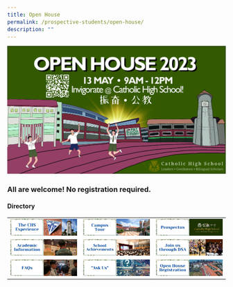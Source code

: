 ```yaml
---
title: Open House
permalink: /prospective-students/open-house/
description: ""
---
```

![](/images/open%20house%20ppt%20(9to16)_final.jpg)

### All are welcome! No registration required.


#### Directory

|  	|  	|  	|
|---	|---	|---	|
| [![](/images/oh2.png)](/chs-experience/)| [![](/images/oh3.png)](/about/Our-CHS-Campus/)|  [![](/images/oh4.png)](/secondary/prospectus/)|
|[![](/images/oh5.png)](/chs-academic-info/)| [![](/images/oh6.png)](/secondary/awards-and-achievements/academic-achievements/)| [![](/images/oh7.png)](/prospective-students/Sec-Admission/direct-school-admission/)|
|  [![](/images/oh8.png)](/secondary/faqs/)| [![](/images/oh9.png)](https://docs.google.com/forms/d/e/1FAIpQLSdtu0FBj1HIladlto5vrvwzDMOkiWQRUcz_v809-KViaEXRyg/viewform)| [![](/images/oh10.png)](/open-house-registration/)|